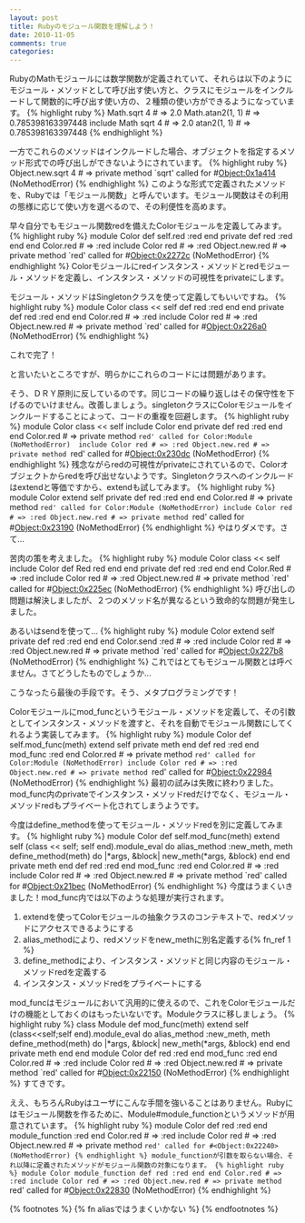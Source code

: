 ```yaml
---
layout: post
title: Rubyのモジュール関数を理解しよう！
date: 2010-11-05
comments: true
categories:
---
```


RubyのMathモジュールには数学関数が定義されていて、それらは以下のようにモジュール・メソッドとして呼び出す使い方と、クラスにモジュールをインクルードして関数的に呼び出す使い方の、２種類の使い方ができるようになっています。
{% highlight ruby %}
Math.sqrt 4 # => 2.0
Math.atan2(1, 1) # => 0.785398163397448
include Math
sqrt 4 # => 2.0
atan2(1, 1) # => 0.785398163397448
{% endhighlight %}

一方でこれらのメソッドはインクルードした場合、オブジェクトを指定するメソッド形式での呼び出しができないようにされています。
{% highlight ruby %}
Object.new.sqrt 4 # => private method `sqrt' called for #<Object:0x1a414> (NoMethodError)
{% endhighlight %}
このような形式で定義されたメソッドを、Rubyでは「モジュール関数」と呼んでいます。モジュール関数はその利用の態様に応じて使い方を選べるので、その利便性を高めます。

早々自分でもモジュール関数redを備えたColorモジュールを定義してみます。
{% highlight ruby %}
module Color
  def self.red
    :red
  end
  private
  def red
    :red
  end
end
Color.red # => :red
include Color
red # => :red
Object.new.red # => private method `red' called for #<Object:0x2272c> (NoMethodError)
{% endhighlight %}
Colorモジュールにredインスタンス・メソッドとredモジュール・メソッドを定義し、インスタンス・メソッドの可視性をprivateにします。

モジュール・メソッドはSingletonクラスを使って定義してもいいですね。
{% highlight ruby %}
module Color
  class << self
    def red
      :red
    end
  end
  private
  def red
    :red
  end
end
Color.red # => :red
include Color
red # => :red
Object.new.red # => private method `red' called for #<Object:0x226a0> (NoMethodError)
{% endhighlight %}

これで完了！

と言いたいところですが、明らかにこれらのコードには問題があります。

そう、ＤＲＹ原則に反しているのです。同じコードの繰り返しはその保守性を下げるのでいけません。改善しましょう。singletonクラスにColorモジュールをインクルードすることによって、コードの重複を回避します。
{% highlight ruby %}
module Color
  class << self
    include Color
  end
  private
  def red
    :red
  end
end
Color.red # => private method `red' called for Color:Module (NoMethodError) 
include Color
red # => :red
Object.new.red # => private method `red' called for #<Object:0x230dc> (NoMethodError)
{% endhighlight %}
残念ながらredの可視性がprivateにされているので、Colorオブジェクトからredを呼び出せないようです。Singletonクラスへのインクルードはextendと等価ですから、extendも試してみます。
{% highlight ruby %}
module Color
  extend self
  private
  def red
    :red
  end
end
Color.red # =>  private method `red' called for Color:Module (NoMethodError)
include Color
red # => :red
Object.new.red # => private method `red' called for #<Object:0x23190> (NoMethodError)
{% endhighlight %}
やはりダメです。さて...

苦肉の策を考えました。
{% highlight ruby %}
module Color
  class << self
    include Color
    def Red
      red
    end
  end
  private
  def red
    :red
  end
end
Color.Red # => :red
include Color
red # => :red
Object.new.red # => private method `red' called for #<Object:0x225ec> (NoMethodError)
{% endhighlight %}
呼び出しの問題は解決しましたが、２つのメソッド名が異なるという致命的な問題が発生しました。

あるいはsendを使って...
{% highlight ruby %}
module Color
  extend self
  private
  def red
    :red
  end
end
Color.send :red # => :red
include Color
red # => :red
Object.new.red # => private method `red' called for #<Object:0x227b8> (NoMethodError)
{% endhighlight %}
これではとてもモジュール関数とは呼べません。さてどうしたものでしょうか...

こうなったら最後の手段です。そう、メタプログラミングです！

Colorモジュールにmod_funcというモジュール・メソッドを定義して、その引数としてインスタンス・メソッドを渡すと、それを自動でモジュール関数にしてくれるよう実装してみます。
{% highlight ruby %}
module Color
  def self.mod_func(meth)
    extend self
    private meth
  end
  def red
    :red
  end
  mod_func :red
end
Color.red # => private method `red' called for Color:Module (NoMethodError)
include Color
red # => :red
Object.new.red # => private method `red' called for #<Object:0x22984> (NoMethodError)
{% endhighlight %}
最初の試みは失敗に終わりました。mod_func内のprivateでインスタンス・メソッドredだけでなく、モジュール・メソッドredもプライベート化されてしまうようです。

今度はdefine_methodを使ってモジュール・メソッドredを別に定義してみます。
{% highlight ruby %}
module Color
  def self.mod_func(meth)
    extend self
    (class << self; self end).module_eval do
      alias_method :new_meth, meth
      define_method(meth) do |*args, &block|
        new_meth(*args, &block)
      end
    end
    private meth
  end
  def red
    :red
  end
  mod_func :red
end
Color.red # => :red
include Color
red # => :red
Object.new.red # => private method `red' called for #<Object:0x21bec> (NoMethodError)
{% endhighlight %}
今度はうまくいきました！mod_func内では以下のような処理が実行されます。

1. extendを使ってColorモジュールの抽象クラスのコンテキストで、redメソッドにアクセスできるようにする
1. alias_methodにより、redメソッドをnew_methに別名定義する{% fn_ref 1 %}
1. define_methodにより、インスタンス・メソッドと同じ内容のモジュール・メソッドredを定義する
1. インスタンス・メソッドredをプライベートにする

mod_funcはモジュールにおいて汎用的に使えるので、これをColorモジュールだけの機能としておくのはもったいないです。Moduleクラスに移しましょう。
{% highlight ruby %}
class Module
  def mod_func(meth)
    extend self
    (class<<self;self end).module_eval do
      alias_method :new_meth, meth
      define_method(meth) do |*args, &block|
        new_meth(*args, &block)
      end
    end
    private meth
  end
end
module Color
  def red
    :red
  end
  mod_func :red
end
Color.red # => :red
include Color
red # => :red
Object.new.red # => private method `red' called for #<Object:0x22150> (NoMethodError)
{% endhighlight %}
すてきです。

ええ、もちろんRubyはユーザにこんな手間を強いることはありません。Rubyにはモジュール関数を作るために、Module#module_functionというメソッドが用意されています。
{% highlight ruby %}
module Color
  def red
    :red
  end
  module_function :red
end
Color.red # => :red
include Color
red # => :red
Object.new.red # => private method `red' called for #<Object:0x22240> (NoMethodError)
{% endhighlight %}
module_functionが引数を取らない場合、それ以降に定義されたメソッドがモジュール関数の対象になります。
{% highlight ruby %}
module Color
  module_function
  def red
    :red
  end
end
Color.red # => :red
include Color
red # => :red
Object.new.red # => private method `red' called for #<Object:0x22830> (NoMethodError)
{% endhighlight %}


{% footnotes %}
   {% fn aliasではうまくいかない %}
{% endfootnotes %}
